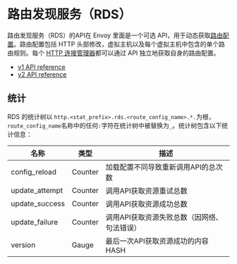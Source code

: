 # 路由发现服务（RDS）

路由发现服务（RDS）的API在 Envoy 里面是一个可选 API，用于动态获取[路由配置](https://www.envoyproxy.io/docs/envoy/latest/api-v1/route_config/route_config#config-http-conn-man-route-table)。路由配置包括 HTTP 头部修改，虚拟主机以及每个虚拟主机中包含的单个路由规则。每个 [HTTP 连接管理器](http_conn_man.md#config-http-conn-man)都可以通过 API 独立地获取自身的路由配置。

- [v1 API reference](https://www.envoyproxy.io/docs/envoy/latest/api-v1/route_config/rds#config-http-conn-man-rds-v1)
- [v2 API reference](../overview/v2_overview.md#v2-grpc-streaming-endpoints)

## 统计

RDS 的统计树以 `http.<stat_prefix>.rds.<route_config_name>.*.`为根，`route_config_name`名称中的任何`:`字符在统计树中被替换为`_`。统计树包含以下统计信息：

| 名称           | 类型    | 描述                                        |
| -------------- | ------- | ------------------------------------------- |
| config_reload  | Counter | 加载配置不同导致重新调用API的总次数         |
| update_attempt | Counter | 调用API获取资源重试总数                     |
| update_success | Counter | 调用API获取资源成功总数                     |
| update_failure | Counter | 调用API获取资源失败总数（因网络、句法错误） |
| version        | Gauge   | 最后一次API获取资源成功的内容HASH           |
